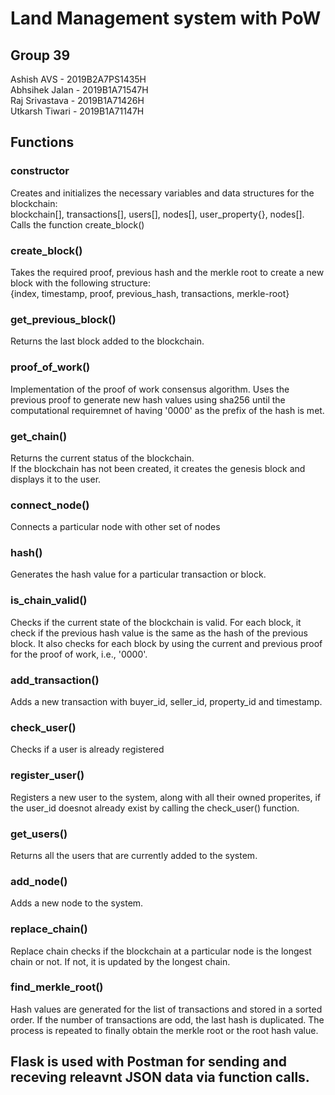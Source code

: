 # Land Management system with PoW

## Group 39

Ashish AVS - 2019B2A7PS1435H<br/>
Abhsihek Jalan - 2019B1A71547H<br/>
Raj Srivastava - 2019B1A71426H<br/>
Utkarsh Tiwari - 2019B1A71147H<br/>

## Functions

### constructor
Creates and initializes the necessary variables and data structures for the blockchain:<br/>
blockchain[], transactions[], users[], nodes[], user_property{}, nodes[].<br/>
Calls the function create_block()

### create_block()
Takes the required proof, previous hash and the merkle root to create a new block with the following structure:<br/>
{index, timestamp, proof, previous_hash, transactions, merkle-root}

### get_previous_block()
Returns the last block added to the blockchain.

### proof_of_work()
Implementation of the proof of work consensus algorithm. Uses the previous proof to generate new hash values using sha256 until the computational requiremnet of having '0000' as the prefix of the hash is met.


### get_chain()
Returns the current status of the blockchain. <br/>
If the blockchain has not been created, it creates the genesis block and displays it to the user.

### connect_node()
Connects a particular node with other set of nodes

### hash()
Generates the hash value for a particular transaction or block.


### is_chain_valid()
Checks if the current state of the blockchain is valid. For each block, it check if the previous hash value is the same as the hash of the previous block. It also checks for each block by using the current and previous proof for the proof of work, i.e., '0000'.

### add_transaction()
Adds a new transaction with buyer_id, seller_id, property_id and timestamp. 

### check_user()
Checks if a user is already registered

### register_user()
Registers a new user to the system, along with all their owned properites, if the user_id doesnot already exist by calling the check_user() function.

### get_users()
Returns all the users that are currently added to the system.

### add_node()
Adds a new node to the system.

### replace_chain()
Replace chain checks if the blockchain at a particular node is the longest chain or not. If not, it is updated by the longest chain.

### find_merkle_root()
Hash values are generated for the list of transactions and stored in a sorted order. If the number of transactions are odd, the last hash is duplicated. The process is repeated to finally obtain the merkle root or the root hash value.

## Flask is used with Postman for sending and receving releavnt JSON data via function calls.
